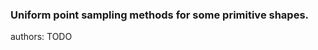 ### Uniform point sampling methods for some primitive shapes.

<div class="release-feature-authors">authors: TODO</div>
